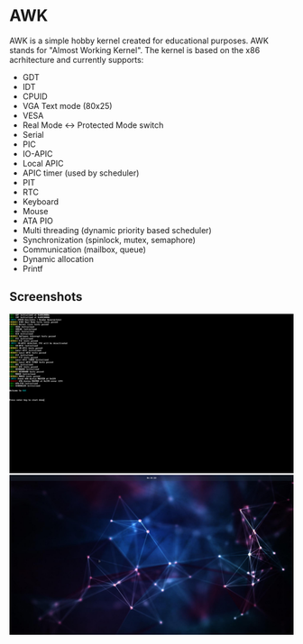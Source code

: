 
# AWK
AWK is a simple hobby kernel created for educational purposes.
AWK stands for "Almost Working Kernel".
The kernel is based on the x86 acrhitecture and currently supports:

* GDT
* IDT
* CPUID
* VGA Text mode (80x25)
* VESA
* Real Mode <-> Protected Mode switch
* Serial
* PIC
* IO-APIC
* Local APIC
* APIC timer (used by scheduler)
* PIT
* RTC
* Keyboard
* Mouse
* ATA PIO
* Multi threading (dynamic priority based scheduler)
* Synchronization (spinlock, mutex, semaphore)
* Communication (mailbox, queue)
* Dynamic allocation
* Printf

## Screenshots
![Boot](https://raw.githubusercontent.com/Oxmose/AWK/master/screenshots/1.png)
![Test GUI](https://raw.githubusercontent.com/Oxmose/AWK/master/screenshots/2.png)
